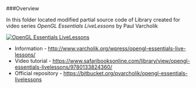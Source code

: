 ###Overview

In this folder located modified partial source code of Library created for video series *OpenGL Essentials LiveLessons* by Paul Varcholik

[![OpenGL Essentials LiveLessons](http://www.varcholik.org/OpenGLEssentialsLiveLessons/Cover.jpg)](http://my.safaribooksonline.com/video/programming/opengl/9780133824360)

* Information - http://www.varcholik.org/wpress/opengl-essentials-live-lessons/
* Video tutorial - https://www.safaribooksonline.com/library/view/opengl-essentials-livelessons/9780133824360/
* Official repository - https://bitbucket.org/pvarcholik/opengl-essentials-livelessons
